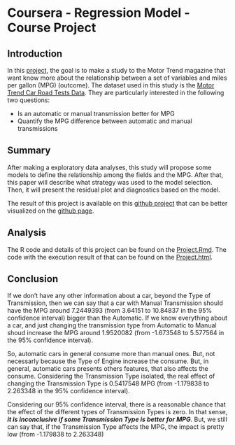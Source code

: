 # Coursera - Regression Model - Course Project

## Introduction

In this [project](https://www.coursera.org/learn/regression-models/peer/nxntd/regression-models-course-project), the goal is to make a study to the Motor Trend magazine
that want know more about the relationship between a set of variables and miles per gallon (MPG) (outcome). The dataset used in this study is the [Motor Trend Car Road Tests Data](https://www.rdocumentation.org/packages/datasets/versions/3.5.2/topics/mtcars). They are particularly interested in the following two questions:

* Is an automatic or manual transmission better for MPG
* Quantify the MPG difference between automatic and manual transmissions

## Summary

After making a exploratory data analyses, this study will propose some models to define the relationship among the fields and the MPG. 
After that, this paper will describe what strategy was used to the model selection. 
Then, it will present the residual plot and diagnostics based on the model.

The result of this project is available on this [github project](https://github.com/thiagomata/CourseraRegressionModelProject) that can be better visualized on the [github page](https://thiagomata.github.io/CourseraRegressionModelProject/).

## Analysis

The R code and details of this project can be found on the [Project.Rmd](Project.Rmd). The code with the execution result of that can be found on the [Project.html](https://thiagomata.github.io/CourseraRegressionModelProject/Project.html).

## Conclusion

If we don’t have any other information about a car, beyond the Type of Transmission, then we can say that a car with Manual Transmission should have the MPG around 7.2449393 (from 3.64151 to 10.84837 in the 95% confidence interval) bigger than the Automatic. If we know everything about a car, and just changing the transmission type from Automatic to Manual shoud increase the MPG around 1.9520082 (from -1.673548 to 5.577564 in the 95% confidence interval).

So, automatic cars in general consume more than manual ones. But, not necessarly because the Type of Engine increase the consume. But, in general, automatic cars presents others features, that also affects the consume. Considering the Transmission Type isolated, the real effect of changing the Transmission Type is 0.5417548 MPG (from -1.179838 to 2.263348 in the 95% confidence interval).

Considering our 95% confidence interval, there is a reasonable chance that the effect of the different types of Transmission Types is zero. In that sense, ***it is inconclusive if some Transmission Type is better for MPG***. But, we still can say that, if the Transmission Type affects the MPG, the impact is pretty low (from -1.179838 to 2.263348)
